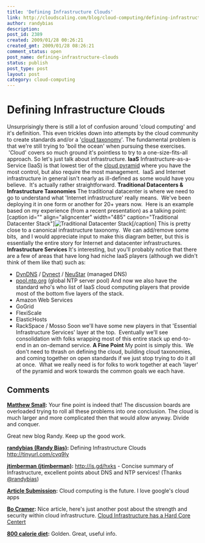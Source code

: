 ```yaml
---
title: 'Defining Infrastructure Clouds'
link: http://cloudscaling.com/blog/cloud-computing/defining-infrastructure-clouds/
author: randybias
description: 
post_id: 2389
created: 2009/01/28 00:26:21
created_gmt: 2009/01/28 08:26:21
comment_status: open
post_name: defining-infrastructure-clouds
status: publish
post_type: post
layout: post
category: cloud-computing
---
```


# Defining Infrastructure Clouds

Unsurprisingly there is still a lot of confusion around 'cloud computing' and it's definition. This even trickles down into attempts by the cloud community to create standards and/or a '[cloud taxonomy](http://news.cnet.com/8301-19413_3-10148806-240.html)'. The fundamental problem is that we're still trying to 'boil the ocean' when pursuing these exercises.  'Cloud' covers so much ground it's pointless to try to a one-size-fits-all approach. So let's just talk about infrastructure. **IaaS** Infrastructure-as-a-Service (IaaS) is that lowest tier of the [cloud pyramid](http://blog.gogrid.com/2008/06/24/the-cloud-pyramid/) where you have the most control, but also require the most management.  IaaS and Internet infrastructure in general isn't nearly as ill-defined as some would have you believe.  It's actually rather straightforward. **Traditional Datacenters & Infrastructure Taxonomies** The traditional datacenter is where we need to go to understand what 'Internet infrastructure' really means.  We've been deploying it in one form or another for 20+ years now.  Here is an example based on my experience (from a recent presentation) as a talking point: [caption id="" align="aligncenter" width="485" caption="Traditional Datacenter Stack"]![Traditional Datacenter Stack](http://neotactics-public.s3.amazonaws.com/traditional-datacenter-stack.png)[/caption] This is pretty close to a canonical infrastructure taxonomy.  We can add/remove some bits,  and I would appreciate input to make this diagram better, but this is essentially the entire story for Internet and datacenter infrastructures. **Infrastructure Services** It's interesting, but you'll probably notice that there are a few of areas that have long had niche IaaS players (although we didn't think of them like that) such as: 

  * [DynDNS](http://www.dyndns.com) / [Dynect](http://www.dynect.com) / [NeuStar](http://www.neustar.biz/) (managed DNS)
  * [pool.ntp.org](http://www.pool.ntp.org/) (global NTP server pool)
And now we also have the standard who's who list of IaaS cloud computing players that provide most of the bottom five layers of the stack. 
  * Amazon Web Services
  * GoGrid
  * FlexiScale
  * ElasticHosts
  * RackSpace / Mosso
Soon we'll have some new players in that 'Essential Infrastructure Services' layer at the top.  Eventually we'll see consolidation with folks wrapping most of this entire stack up end-to-end in an on-demand service. **A Fine Point** My point is simply this.  We don't need to thrash on defining the cloud, building cloud taxonomies, and coming together on open standards if we just stop trying to do it all at once.  What we really need is for folks to work together at each 'layer' of the pyramid and work towards the common goals we each have.

## Comments

**[Matthew Small](#69 "2009-01-30 07:14:34"):** Your fine point is indeed that! The discussion boards are overloaded trying to roll all these problems into one conclusion. The cloud is much larger and more complicated then that would allow anyway. Divide and conquer.  
  
Great new blog Randy. Keep up the good work.

**[randybias (Randy Bias)](#70 "2009-01-28 08:38:48"):** Defining Infrastructure Clouds http://tinyurl.com/cvq9ly

**[jtimberman (jtimberman)](#71 "2009-01-28 16:00:37"):** http://is.gd/hxks - Concise summary of Infrastructure, excellent points about DNS and NTP services! (Thanks [@randybias](http://twitter.com/randybias))

**[Article Submission](#72 "2010-07-02 17:21:07"):** Cloud computing is the future. I love google's cloud apps

**[Bo Cramer](#73 "2010-07-06 12:41:54"):** Nice article, here's just another post about the strength and security within cloud infrastructure. [Cloud Infrastructure has a Hard Core Centert](http://blog.sonian.com/bid/30404/The-Cloud-has-a-Hard-Core-Center-Archiving-Safe-in-the-Cloud)

**[800 calorie diet](#74 "2010-07-12 20:22:17"):** Golden. Great, useful info.

